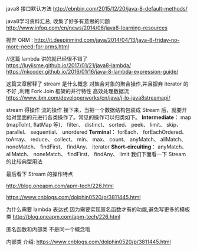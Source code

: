 java8 接口默认方法
http://ebnbin.com/2015/12/20/java-8-default-methods/


java8学习资料汇总, 收集了好多有意思的问题
http://www.infoq.com/cn/news/2014/06/java8-learning-resources

抛弃 ORM :  http://it.deepinmind.com/java/2014/04/13/java-8-friday-no-more-need-for-orms.html

//这篇 lambda 讲的就已经很不错了
https://luyiisme.github.io/2017/01/21/java8-lambda/
https://nkcoder.github.io/2016/01/16/java-8-lambda-expression-guide/

这篇文章解释了 stream 是什么概念
对集合对象的聚合操作,并且摒弃 iterator 的 不好 ,利用 Fork Join 框架的并行特性 高效处理数据流
https://www.ibm.com/developerworks/cn/java/j-lo-java8streamapi/

stream 得操作
流的操作
接下来，当把一个数据结构包装成 Stream 后，就要开始对里面的元进行各类操作了。常见的操作可以归类如下。
**Intermediate**：
map (mapToInt, flatMap 等)、 filter、 distinct、 sorted、 peek、 limit、 skip、 parallel、 sequential、 unordered
**Terminal**：
forEach、 forEachOrdered、 toArray、 reduce、 collect、 min、 max、 count、 anyMatch、 allMatch、 noneMatch、 findFirst、 findAny、 iterator
**Short-circuiting**：
anyMatch、 allMatch、 noneMatch、 findFirst、 findAny、 limit
我们下面看一下 Stream 的比较典型用法

最后看下 Stream 的操作特点 

http://blog.oneapm.com/apm-tech/226.html

https://www.cnblogs.com/dolphin0520/p/3811445.html

为什么需要 lambda 表达式
因为需要实现匿名函数才有的功能,避免写更多的模板类
http://blog.oneapm.com/apm-tech/226.html

匿名函数和内部类 不是同一个概念哦

内部类 介绍: https://www.cnblogs.com/dolphin0520/p/3811445.html
